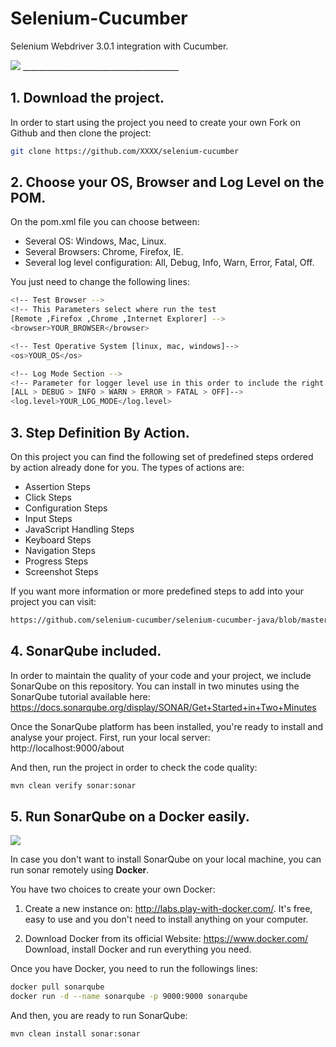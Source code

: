 # Selenium-Cucumber

Selenium Webdriver 3.0.1 integration with Cucumber. 

<img src="http://www.testingexcellence.com/wp-content/uploads/2016/01/selenium-and-cucumber.png" />
_______________________________________

## 1. Download the project.

In order to start using the project you need to create your own Fork on Github and then clone the project:

```bash
git clone https://github.com/XXXX/selenium-cucumber
```

## 2. Choose your OS, Browser and Log Level on the POM.

On the pom.xml file you can choose between:
- Several OS: Windows, Mac, Linux.
- Several Browsers: Chrome, Firefox, IE.
- Several log level configuration:  All, Debug, Info, Warn, Error, Fatal, Off.

You just need to change the following lines:

```bash
<!-- Test Browser -->
<!-- This Parameters select where run the test 
[Remote ,Firefox ,Chrome ,Internet Explorer] -->
<browser>YOUR_BROWSER</browser>

<!-- Test Operative System [linux, mac, windows]-->
<os>YOUR_OS</os>

<!-- Log Mode Section -->
<!-- Parameter for logger level use in this order to include the right information 
[ALL > DEBUG > INFO > WARN > ERROR > FATAL > OFF]-->
<log.level>YOUR_LOG_MODE</log.level>
```

## 3. Step Definition By Action. 

On this project you can find the following set of predefined steps ordered by action already done for you. 
The types of actions are:

- Assertion Steps
- Click Steps
- Configuration Steps
- Input Steps
- JavaScript Handling Steps
- Keyboard Steps
- Navigation Steps
- Progress Steps
- Screenshot Steps

If you want more information or more predefined steps to add into your project you can visit: 

```bash
https://github.com/selenium-cucumber/selenium-cucumber-java/blob/master/doc/canned_steps.md
```

## 4. SonarQube included.

In order to maintain the quality of your code and your project, we include SonarQube on this repository.
You can install in two minutes using the SonarQube tutorial available here: 
https://docs.sonarqube.org/display/SONAR/Get+Started+in+Two+Minutes

Once the SonarQube platform has been installed, you're ready to install and analyse your project. First, run your local server:
http://localhost:9000/about

And then, run the project in order to check the code quality:

```bash
mvn clean verify sonar:sonar
```

## 5. Run SonarQube on a Docker easily.

<img src="http://thanhtham.com/uploads/docker.png" />

In case you don't want to install SonarQube on your local machine, you can run sonar remotely using <b>Docker</b>. 

You have two choices to create your own Docker:

1) Create a new instance on: http://labs.play-with-docker.com/. 
It's free, easy to use and you don't need to install anything on your computer. 

2) Download Docker from its official Website: https://www.docker.com/
Download, install Docker and run everything you need. 

Once you have Docker, you need to run the followings lines:

```bash
docker pull sonarqube
docker run -d --name sonarqube -p 9000:9000 sonarqube
```

And then, you are ready to run SonarQube:

```bash
mvn clean install sonar:sonar
```

